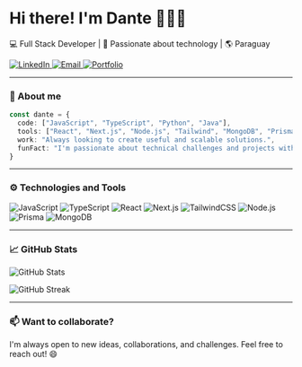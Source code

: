 <h1>Hi there! I'm Dante 👨🏻‍💻</h1>

<p>
  💻 Full Stack Developer | 🚀 Passionate about technology | 🌎 Paraguay
</p>

<p>
  <a href="https://www.linkedin.com/in/dante-rivarola-dinatale-264a82289/" target="_blank">
    <img alt="LinkedIn" src="https://img.shields.io/badge/LinkedIn-blue?style=for-the-badge&logo=linkedin" />
  </a>
  <a href="mailto:danterivadi.work@gmail.com">
    <img alt="Email" src="https://img.shields.io/badge/email-%23E4405F.svg?style=for-the-badge&logo=gmail&logoColor=white" />
  </a>
  <a href="https://dantelo.dev">
    <img alt="Portfolio" src="https://img.shields.io/badge/Portfolio-000?style=for-the-badge&logo=vercel&logoColor=white" />
  </a>
</p>

---

### 🧠 About me

```ts
const dante = {
  code: ["JavaScript", "TypeScript", "Python", "Java"],
  tools: ["React", "Next.js", "Node.js", "Tailwind", "MongoDB", "Prisma"],
  work: "Always looking to create useful and scalable solutions.",
  funFact: "I'm passionate about technical challenges and projects with social impact.",
}
````

---

### ⚙️ Technologies and Tools

![JavaScript](https://img.shields.io/badge/-JavaScript-F7DF1E?style=flat-square\&logo=javascript)
![TypeScript](https://img.shields.io/badge/-TypeScript-3178C6?style=flat-square\&logo=typescript\&logoColor=white)
![React](https://img.shields.io/badge/-React-61DAFB?style=flat-square\&logo=react\&logoColor=black)
![Next.js](https://img.shields.io/badge/-Next.js-000?style=flat-square\&logo=nextdotjs)
![TailwindCSS](https://img.shields.io/badge/-TailwindCSS-38B2AC?style=flat-square\&logo=tailwindcss)
![Node.js](https://img.shields.io/badge/-Node.js-339933?style=flat-square\&logo=node.js)
![Prisma](https://img.shields.io/badge/-Prisma-2D3748?style=flat-square\&logo=prisma)
![MongoDB](https://img.shields.io/badge/-MongoDB-47A248?style=flat-square\&logo=mongodb)

---

### 📈 GitHub Stats

<p>
  <img src="https://github-readme-stats.vercel.app/api?username=Dantelo04&show_icons=true&theme=tokyonight" alt="GitHub Stats" />
</p>

<p>
  <img src="https://github-readme-streak-stats.herokuapp.com?user=Dantelo04&theme=tokyonight" alt="GitHub Streak" />
</p>

---

### 📫 Want to collaborate?

I'm always open to new ideas, collaborations, and challenges.
Feel free to reach out! 😄
